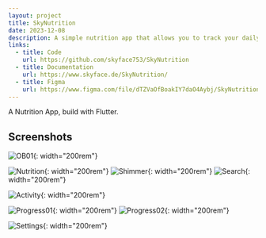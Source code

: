 ```yaml
---
layout: project
title: SkyNutrition
date: 2023-12-08
description: A simple nutrition app that allows you to track your daily calorie intake and fitness activities.
links:
  - title: Code
    url: https://github.com/skyface753/SkyNutrition
  - title: Documentation
    url: https://www.skyface.de/SkyNutrition/
  - title: Figma
    url: https://www.figma.com/file/dTZVaOfBoakIY7daO4Aybj/SkyNutrition?type=design&node-id=12%3A205&mode=design&t=9EzcA2DNQ9BW34OP-1
---
```


A Nutrition App, build with Flutter.

## Screenshots

![OB01](/assets/img/skynutrition/OB01.png){: width="200rem"}

![Nutrition](/assets/img/skynutrition/Nutrition.png){: width="200rem"}
![Shimmer](/assets/img/skynutrition/Shimmer.png){: width="200rem"}
![Search](/assets/img/skynutrition/Search.png){: width="200rem"}

![Activity](/assets/img/skynutrition/Activity.png){: width="200rem"}

![Progress01](/assets/img/skynutrition/Progress01.png){: width="200rem"}
![Progress02](/assets/img/skynutrition/Progress02.png){: width="200rem"}

![Settings](/assets/img/skynutrition/Settings.png){: width="200rem"}
